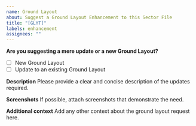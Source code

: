 ```yaml
---
name: Ground Layout
about: Suggest a Ground Layout Enhancement to this Sector File
title: "[GLYT]"
labels: enhancement
assignees: ""
---
```


**Are you suggesting a mere update or a new Ground Layout?**

- [ ] New Ground Layout
- [ ] Update to an existing Ground Layout

**Description**
Please provide a clear and concise description of the updates required.

**Screenshots**
If possible, attach screenshots that demonstrate the need.

**Additional context**
Add any other context about the ground layout request here.
